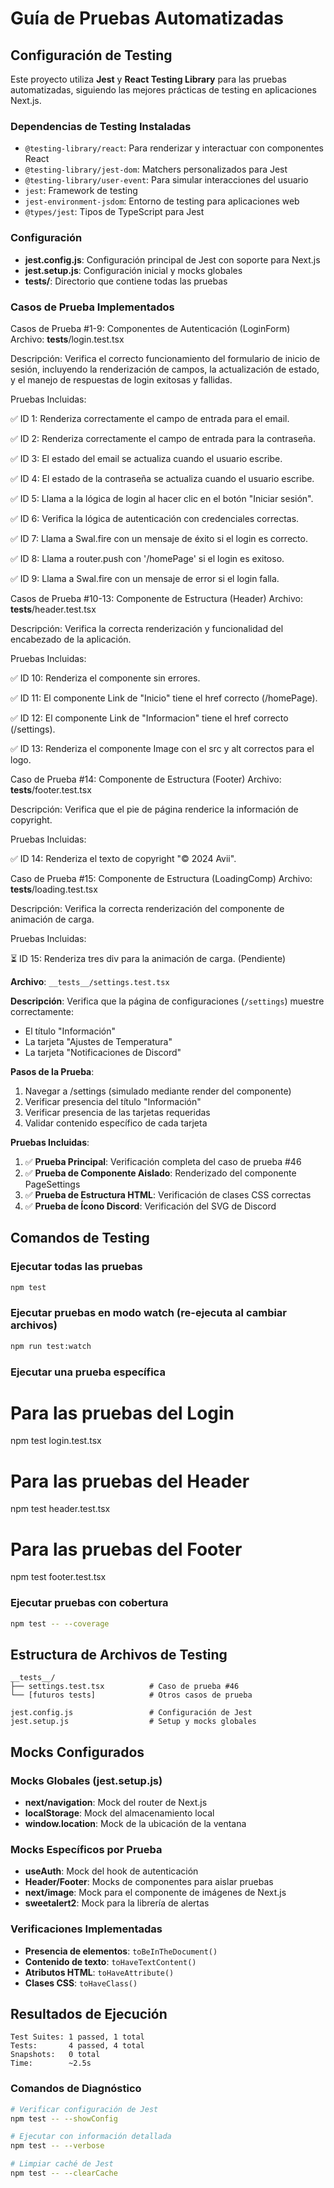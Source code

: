 # Guía de Pruebas Automatizadas

## Configuración de Testing

Este proyecto utiliza **Jest** y **React Testing Library** para las pruebas automatizadas, siguiendo las mejores prácticas de testing en aplicaciones Next.js.

### Dependencias de Testing Instaladas

- `@testing-library/react`: Para renderizar y interactuar con componentes React
- `@testing-library/jest-dom`: Matchers personalizados para Jest
- `@testing-library/user-event`: Para simular interacciones del usuario
- `jest`: Framework de testing
- `jest-environment-jsdom`: Entorno de testing para aplicaciones web
- `@types/jest`: Tipos de TypeScript para Jest

### Configuración

- **jest.config.js**: Configuración principal de Jest con soporte para Next.js
- **jest.setup.js**: Configuración inicial y mocks globales
- **__tests__/**: Directorio que contiene todas las pruebas

### Casos de Prueba Implementados
Casos de Prueba #1-9: Componentes de Autenticación (LoginForm)
Archivo: __tests__/login.test.tsx

Descripción: Verifica el correcto funcionamiento del formulario de inicio de sesión, incluyendo la renderización de campos, la actualización de estado, y el manejo de respuestas de login exitosas y fallidas.

Pruebas Incluidas:

✅ ID 1: Renderiza correctamente el campo de entrada para el email.

✅ ID 2: Renderiza correctamente el campo de entrada para la contraseña.

✅ ID 3: El estado del email se actualiza cuando el usuario escribe.

✅ ID 4: El estado de la contraseña se actualiza cuando el usuario escribe.

✅ ID 5: Llama a la lógica de login al hacer clic en el botón "Iniciar sesión".

✅ ID 6: Verifica la lógica de autenticación con credenciales correctas.

✅ ID 7: Llama a Swal.fire con un mensaje de éxito si el login es correcto.

✅ ID 8: Llama a router.push con '/homePage' si el login es exitoso.

✅ ID 9: Llama a Swal.fire con un mensaje de error si el login falla.

Casos de Prueba #10-13: Componente de Estructura (Header)
Archivo: __tests__/header.test.tsx

Descripción: Verifica la correcta renderización y funcionalidad del encabezado de la aplicación.

Pruebas Incluidas:

✅ ID 10: Renderiza el componente sin errores.

✅ ID 11: El componente Link de "Inicio" tiene el href correcto (/homePage).

✅ ID 12: El componente Link de "Informacion" tiene el href correcto (/settings).

✅ ID 13: Renderiza el componente Image con el src y alt correctos para el logo.

Caso de Prueba #14: Componente de Estructura (Footer)
Archivo: __tests__/footer.test.tsx

Descripción: Verifica que el pie de página renderice la información de copyright.

Pruebas Incluidas:

✅ ID 14: Renderiza el texto de copyright "© 2024 Avii".

Caso de Prueba #15: Componente de Estructura (LoadingComp)
Archivo: __tests__/loading.test.tsx

Descripción: Verifica la correcta renderización del componente de animación de carga.

Pruebas Incluidas:

⏳ ID 15: Renderiza tres div para la animación de carga. (Pendiente)

**Archivo**: `__tests__/settings.test.tsx`

**Descripción**: Verifica que la página de configuraciones (`/settings`) muestre correctamente:
- El título "Información"
- La tarjeta "Ajustes de Temperatura"
- La tarjeta "Notificaciones de Discord"

**Pasos de la Prueba**:
1. Navegar a /settings (simulado mediante render del componente)
2. Verificar presencia del título "Información"
3. Verificar presencia de las tarjetas requeridas
4. Validar contenido específico de cada tarjeta

**Pruebas Incluidas**:
1. ✅ **Prueba Principal**: Verificación completa del caso de prueba #46
2. ✅ **Prueba de Componente Aislado**: Renderizado del componente PageSettings
3. ✅ **Prueba de Estructura HTML**: Verificación de clases CSS correctas
4. ✅ **Prueba de Ícono Discord**: Verificación del SVG de Discord

## Comandos de Testing

### Ejecutar todas las pruebas
```bash
npm test
```

### Ejecutar pruebas en modo watch (re-ejecuta al cambiar archivos)
```bash
npm run test:watch
```

### Ejecutar una prueba específica
# Para las pruebas del Login
npm test login.test.tsx

# Para las pruebas del Header
npm test header.test.tsx

# Para las pruebas del Footer
npm test footer.test.tsx

### Ejecutar pruebas con cobertura
```bash
npm test -- --coverage
```

## Estructura de Archivos de Testing

```
__tests__/
├── settings.test.tsx          # Caso de prueba #46
└── [futuros tests]            # Otros casos de prueba

jest.config.js                 # Configuración de Jest
jest.setup.js                  # Setup y mocks globales
```

## Mocks Configurados

### Mocks Globales (jest.setup.js)
- **next/navigation**: Mock del router de Next.js
- **localStorage**: Mock del almacenamiento local
- **window.location**: Mock de la ubicación de la ventana

### Mocks Específicos por Prueba
- **useAuth**: Mock del hook de autenticación
- **Header/Footer**: Mocks de componentes para aislar pruebas
- **next/image**: Mock para el componente de imágenes de Next.js
- **sweetalert2**: Mock para la librería de alertas


### Verificaciones Implementadas
- **Presencia de elementos**: `toBeInTheDocument()`
- **Contenido de texto**: `toHaveTextContent()`
- **Atributos HTML**: `toHaveAttribute()`
- **Clases CSS**: `toHaveClass()`

## Resultados de Ejecución

```
Test Suites: 1 passed, 1 total
Tests:       4 passed, 4 total
Snapshots:   0 total
Time:        ~2.5s
```

### Comandos de Diagnóstico

```bash
# Verificar configuración de Jest
npm test -- --showConfig

# Ejecutar con información detallada
npm test -- --verbose

# Limpiar caché de Jest
npm test -- --clearCache
```